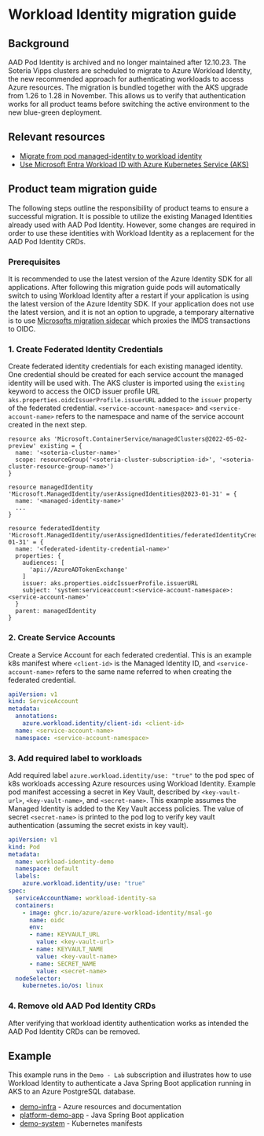 # Workload Identity migration guide

## Background

AAD Pod Identity is archived and no longer maintained after 12.10.23. The Soteria Vipps clusters are scheduled to migrate to Azure Workload Identity, the new recommended approach for authenticating workloads to access Azure resources. The migration is bundled together with the AKS upgrade from 1.26 to 1.28 in November. This allows us to verify that authentication works for all product teams before switching the active environment to the new blue-green deployment.

## Relevant resources

* [Migrate from pod managed-identity to workload identity](https://learn.microsoft.com/en-us/azure/aks/workload-identity-migrate-from-pod-identity)
* [Use Microsoft Entra Workload ID with Azure Kubernetes Service (AKS)](https://learn.microsoft.com/en-us/azure/aks/workload-identity-overview?tabs=dotnet)

## Product team migration guide

The following steps outline the responsibility of product teams to ensure a successful migration. It is possible to utilize the existing Managed Identities already used with AAD Pod Identity. However, some changes are required in order to use these identities with Workload Identity as a replacement for the AAD Pod Identity CRDs.

### Prerequisites

It is recommended to use the latest version of the Azure Identity SDK for all applications. After following this migration guide pods will automatically switch to using Workload Identity after a restart if your application is using the latest version of the Azure Identity SDK. If your application does not use the latest version, and it is not an option to upgrade, a temporary alternative is to use [Microsofts migration sidecar](https://learn.microsoft.com/en-us/azure/aks/workload-identity-migrate-from-pod-identity#migrate-from-older-version) which proxies the IMDS transactions to OIDC.

### 1. Create Federated Identity Credentials

Create federated identity credentials for each existing managed identity. One credential should be created for each service account the managed identity will be used with. The AKS cluster is imported using the `existing` keyword to access the OICD issuer profile URL `aks.properties.oidcIssuerProfile.issuerURL` added to the `issuer` property of the federated credential. `<service-account-namespace>` and `<service-account-name>` refers to the namespace and name of the service account created in the next step.

```bicep
resource aks 'Microsoft.ContainerService/managedClusters@2022-05-02-preview' existing = {
  name: '<soteria-cluster-name>'
  scope: resourceGroup('<soteria-cluster-subscription-id>', '<soteria-cluster-resource-group-name>')
}

resource managedIdentity 'Microsoft.ManagedIdentity/userAssignedIdentities@2023-01-31' = {
  name: '<managed-identity-name>'
  ...
}

resource federatedIdentity 'Microsoft.ManagedIdentity/userAssignedIdentities/federatedIdentityCredentials@2023-01-31' = {
  name: '<federated-identity-credential-name>'
  properties: {
    audiences: [
      'api://AzureADTokenExchange'
    ]
    issuer: aks.properties.oidcIssuerProfile.issuerURL
    subject: 'system:serviceaccount:<service-account-namespace>:<service-account-name>'
  }
  parent: managedIdentity
}
```

### 2. Create Service Accounts

Create a Service Account for each federated credential. This is an example k8s manifest where `<client-id>` is the Managed Identity ID, and `<service-account-name>` refers to the same name referred to when creating the federated credential.

```yaml
apiVersion: v1
kind: ServiceAccount
metadata:
  annotations:
    azure.workload.identity/client-id: <client-id>
  name: <service-account-name>
  namespace: <service-account-namespace>

```

### 3. Add required label to workloads

Add required label `azure.workload.identity/use: "true"` to the pod spec of k8s workloads accessing Azure resources using Workload Identity. Example pod manifest accessing a secret in Key Vault, described by `<key-vault-url>`, `<key-vault-name>`, and `<secret-name>`. This example assumes the Managed Identity is added to the Key Vault access policies. The value of secret `<secret-name>` is printed to the pod log to verify key vault authentication (assuming the secret exists in key vault).

```yaml
apiVersion: v1
kind: Pod
metadata:
  name: workload-identity-demo
  namespace: default
  labels:
    azure.workload.identity/use: "true"
spec:
  serviceAccountName: workload-identity-sa
  containers:
    - image: ghcr.io/azure/azure-workload-identity/msal-go
      name: oidc
      env:
      - name: KEYVAULT_URL
        value: <key-vault-url>
      - name: KEYVAULT_NAME
        value: <key-vault-name>
      - name: SECRET_NAME
        value: <secret-name>
  nodeSelector:
    kubernetes.io/os: linux
```

### 4. Remove old AAD Pod Identity CRDs

After verifying that workload identity authentication works as intended the AAD Pod Identity CRDs can be removed.

## Example

This example runs in the `Demo - Lab` subscription and illustrates how to use Workload Identity to authenticate a Java Spring Boot application running in AKS to an Azure PostgreSQL database.

* [demo-infra](https://github.com/techcloud0/demo-infra/tree/main/bicep/modules/postgres-workload-identity) - Azure resources and documentation
* [platform-demo-app](https://github.com/techcloud0/platform-demo-app/tree/main/JavaApp) - Java Spring Boot application
* [demo-system](https://github.com/techcloud0/demo-system) - Kubernetes manifests
